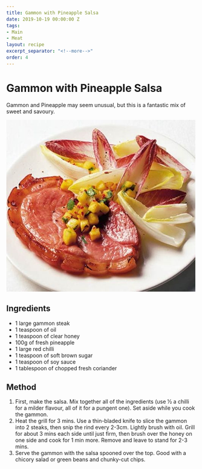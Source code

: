 ```yaml
---
title: Gammon with Pineapple Salsa
date: 2019-10-19 00:00:00 Z
tags:
- Main
- Meat
layout: recipe
excerpt_separator: "<!--more-->"
order: 4
---
```


# Gammon with Pineapple Salsa

Gammon and Pineapple may seem unusual, but this is a fantastic mix of sweet and savoury. 

<!--more-->

[![Gammon with Pineapple Salsa](/_uploads/gammon.jpg)](/_uploads/gammon.jpg)

## Ingredients

- 1 large gammon steak
- 1 teaspoon of oil
- 1 teaspoon of clear honey
- 100g of fresh pineapple
- 1 large red chilli
- 1 teaspoon of soft brown sugar
- 1 teaspoon of soy sauce
- 1 tablespoon of chopped fresh coriander


## Method

1. First, make the salsa. Mix together all of the ingredients (use 1⁄2 a chilli for a milder flavour, all of it for a pungent one). Set aside while you cook the gammon.
2. Heat the grill for 3 mins. Use a thin-bladed knife to slice the gammon into 2 steaks, then snip the rind every 2-3cm. Lightly brush with oil. Grill for about 3 mins each side until just firm, then brush over the honey on one side and cook for 1 min more. Remove and leave to stand for 2-3 mins.
3. Serve the gammon with the salsa spooned over the top. Good with a chicory salad or green beans and chunky-cut chips.
